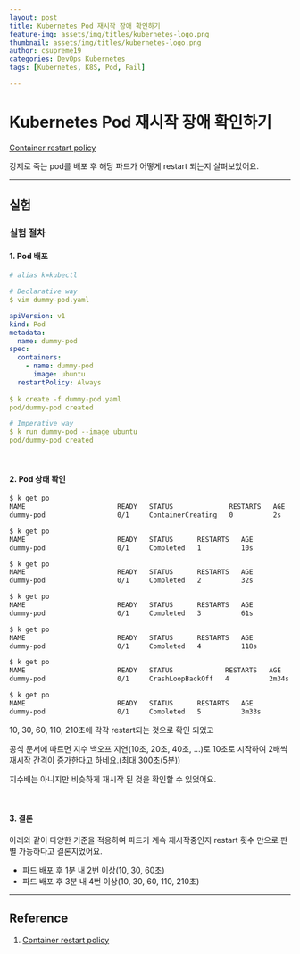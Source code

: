 ```yaml
---
layout: post
title: Kubernetes Pod 재시작 장애 확인하기
feature-img: assets/img/titles/kubernetes-logo.png
thumbnail: assets/img/titles/kubernetes-logo.png
author: csupreme19
categories: DevOps Kubernetes
tags: [Kubernetes, K8S, Pod, Fail]

---
```


# Kubernetes Pod 재시작 장애 확인하기

[Container restart policy](https://kubernetes.io/docs/concepts/workloads/pods/pod-lifecycle/#restart-policy)

강제로 죽는 pod를 배포 후 해당 파드가 어떻게 restart 되는지 살펴보았어요.

---

## 실험

### 실험 절차

#### 1. Pod 배포

```yaml
# alias k=kubectl

# Declarative way
$ vim dummy-pod.yaml

apiVersion: v1
kind: Pod
metadata:
  name: dummy-pod
spec:
  containers:
    - name: dummy-pod
      image: ubuntu
  restartPolicy: Always
  
$ k create -f dummy-pod.yaml
pod/dummy-pod created

# Imperative way
$ k run dummy-pod --image ubuntu
pod/dummy-pod created
```

<br>

#### 2. Pod 상태 확인

```sh
$ k get po
NAME                       READY   STATUS              RESTARTS   AGE
dummy-pod                  0/1     ContainerCreating   0          2s

$ k get po
NAME                       READY   STATUS      RESTARTS   AGE
dummy-pod                  0/1     Completed   1          10s

$ k get po
NAME                       READY   STATUS      RESTARTS   AGE
dummy-pod                  0/1     Completed   2          32s

$ k get po
NAME                       READY   STATUS      RESTARTS   AGE
dummy-pod                  0/1     Completed   3          61s

$ k get po
NAME                       READY   STATUS      RESTARTS   AGE
dummy-pod                  0/1     Completed   4          118s

$ k get po
NAME                       READY   STATUS             RESTARTS   AGE
dummy-pod                  0/1     CrashLoopBackOff   4          2m34s

$ k get po
NAME                       READY   STATUS      RESTARTS   AGE
dummy-pod                  0/1     Completed   5          3m33s
```

10, 30, 60, 110, 210초에 각각 restart되는 것으로 확인 되었고

공식 문서에 따르면 지수 백오프 지연(10초, 20초, 40초, ...)로 10초로 시작하여 2배씩 재시작 간격이 증가한다고 하네요.(최대 300초(5분))

지수배는 아니지만 비슷하게 재시작 된 것을 확인할 수 있었어요.

<br>

#### 3. 결론

아래와 같이 다양한 기준을 적용하여 파드가 계속 재시작중인지 restart 횟수 만으로 판별 가능하다고 결론지었어요.
- 파드 배포 후 1분 내 2번 이상(10, 30, 60초)
- 파드 배포 후 3분 내 4번 이상(10, 30, 60, 110, 210초)


---

## Reference

1. [Container restart policy](https://kubernetes.io/docs/concepts/workloads/pods/pod-lifecycle/#restart-policy)